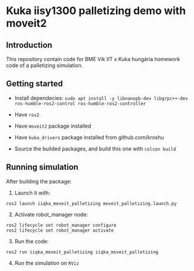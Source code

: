 # Kuka iisy1300 palletizing demo with moveit2

## Introduction
This repository contain code for BME Vik IIT x Kuka hungária homework code of a palletizing simulation.

## Getting started

- Install dependecies:
```sudo apt install -y libnanopb-dev libgrpc++-dev ros-humble-ros2-control ros-humble-ros2-controller```

- Have ```ros2```
- Have ```moveit2``` package installed
- Have ```kuka_drivers``` package installed from github.com/kroshu

- Source the builded packages, and build this one with
```colcon build```

## Running simulation

After building the package: 

1. Launch it with:

```
ros2 launch iiqka_moveit_palletizing moveit_palletizing.launch.py
```

2. Activate robot_manager node:

```
ros2 lifecycle set robot_manager configure
ros2 lifecycle set robot_manager activate
```

3. Run the code:

```
ros2 run iiqka_moveit_palletizing iiqka_moveit_palletizing
```

4. Run the simulation on ```RViz```